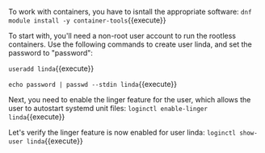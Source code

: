 To work with containers, you have to isntall the appropriate software: `dnf module install -y container-tools`{{execute}}

To start with, you'll need a non-root user account to run the rootless containers. Use the following commands to create user linda, and set the password to "password":

`useradd linda`{{execute}}

`echo password | passwd --stdin linda`{{execute}}

Next, you need to enable the linger feature for the user, which allows the user to autostart systemd unit files: `loginctl enable-linger linda`{{execute}}

Let's verify the linger feature is now enabled for user linda: `loginctl show-user linda`{{execute}}
